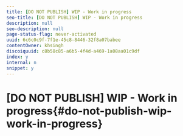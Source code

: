 ```yaml
---
title: [DO NOT PUBLISH] WIP - Work in progress
seo-title: [DO NOT PUBLISH] WIP - Work in progress
description: null
seo-description: null
page-status-flag: never-activated
uuid: 6c6c0c9f-7f1e-45c8-8446-32f8a07babee
contentOwner: khsingh
discoiquuid: c8b58c85-a6b5-4f4d-a469-1a08aa01c9df
index: y
internal: n
snippet: y
---
```


# [DO NOT PUBLISH] WIP - Work in progress{#do-not-publish-wip-work-in-progress}

